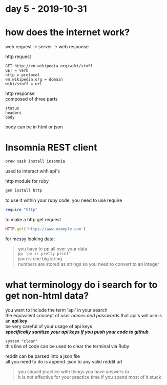 # day 5 - 2019-10-31

# how does the internet work?
web request -> server -> web response  

http request  
```
GET http://en.wikipedia.org/wiki/stuff  
GET = verb  
http = protocol  
en.wikipedia.org = domain  
wiki/stuff = url  
```

http response  
composed of three parts  
```
status  
headers  
body  
```
body can be in html or json  

# Insomnia REST client
```bash  
brew cask install insomnia  
```  
used to interact with api's

http module for ruby  
```bash  
gem install http  
```  
to use it within your ruby code, you need to use require  
```ruby  
require "http"  
```  
to make a http get request  
```ruby  
HTTP.get('https://www.example.com')  
```  

for messy looking data:  
> you have to pp all over your data  
`pp 'pp is pretty print'`  
json is one big string  
numbers are stored as strings so you need to convert to an integer  

# what terminology do i search for to get non-html data?  
you want to include the term 'api' in your search  
the equivalent concept of *user names and passwords* that api's will use is an **api key**  
be very careful of your usage of api keys  
**_specifically sanitize your api keys if you push your code to github_**

`system "clear"`  
this line of code can be used to clear the terminal via Ruby  

reddit can be parsed into a json file  
all you need to do is append .json to any valid reddit url  

> you should practice with things you have answers to  
> it is not effective for your practice time if you spend most of it stuck  
